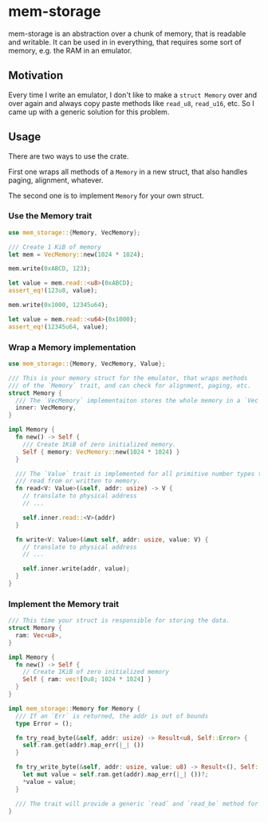 # mem-storage

mem-storage is an abstraction over a chunk of memory, that is readable and writable.
It can be used in in everything, that requires some sort of memory, e.g. the RAM in an emulator.

## Motivation

Every time I write an emulator, I don't like to make 
a `struct Memory` over and over again and always copy paste methods like
`read_u8`, `read_u16`, etc. So I came up with a generic solution for this problem.

## Usage

There are two ways to use the crate.

First one wraps all methods of a `Memory` in a new struct,
that also handles paging, alignment, whatever.

The second one is to implement `Memory` for your own struct.

### Use the Memory trait

```rs
use mem_storage::{Memory, VecMemory};

/// Create 1 KiB of memory
let mem = VecMemory::new(1024 * 1024);

mem.write(0xABCD, 123);

let value = mem.read::<u8>(0xABCD);
assert_eq!(123u8, value);

mem.write(0x1000, 12345u64);

let value = mem.read::<u64>(0x1000);
assert_eq!(12345u64, value);
```

### Wrap a Memory implementation
```rs
use mem_storage::{Memory, VecMemory, Value};

/// This is your memory struct for the emulator, that wraps methods
/// of the `Memory` trait, and can check for alignment, paging, etc.
struct Memory {
  /// The `VecMemory` implementaiton stores the whole memory in a `Vec`.
  inner: VecMemory,
}

impl Memory {
  fn new() -> Self {
    /// Create 1KiB of zero initialized memory.
    Self { memory: VecMemory::new(1024 * 1024) }
  }

  /// The `Value` trait is implemented for all primitive number types that can be
  /// read from or written to memory.
  fn read<V: Value>(&self, addr: usize) -> V {
    // translate to physical address
    // ...

    self.inner.read::<V>(addr)
  }

  fn write<V: Value>(&mut self, addr: usize, value: V) {
    // translate to physical address
    // ...

    self.inner.write(addr, value);
  }
}
```

### Implement the Memory trait

```rs
/// This time your struct is responsible for storing the data.
struct Memory {
  ram: Vec<u8>,
}

impl Memory {
  fn new() -> Self {
    // Create 1KiB of zero initialized memory
    Self { ram: vec![0u8; 1024 * 1024] }
  }
}

impl mem_storage::Memory for Memory {
  /// If an `Err` is returned, the addr is out of bounds
  type Error = ();

  fn try_read_byte(&self, addr: usize) -> Result<u8, Self::Error> {
    self.ram.get(addr).map_err(|_| ())
  } 

  fn try_write_byte(&self, addr: usize, value: u8) -> Result<(), Self::Error> {
    let mut value = self.ram.get(addr).map_err(|_| ())?;
    *value = value;
  } 

  /// The trait will provide a generic `read` and `read_be` method for you.
}
```
